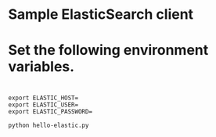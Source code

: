 # Sample ElasticSearch client

#
# Set the following environment variables.
#
```
export ELASTIC_HOST=
export ELASTIC_USER=
export ELASTIC_PASSWORD=
```

```
python hello-elastic.py
```
